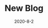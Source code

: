 ---
title: New Blog
template: "post"
date: "2020-8-2"
draft: true
slug: "new-blog"
category: "Typography"
tags:
  - "Web Development"
description: ""
socialImage: "/media/42-line-bible.jpg"
---